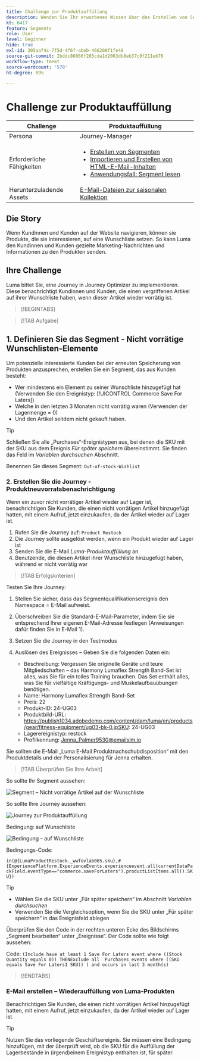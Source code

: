 ```yaml
---
title: Challenge zur Produktauffüllung
description: Wenden Sie Ihr erworbenes Wissen über das Erstellen von Segmenten an und testen Sie Ihre Fähigkeiten.
kt: 8417
feature: Segments
role: User
level: Beginner
hide: true
exl-id: 305aaf4c-7f5d-4f6f-abeb-466208f1fe48
source-git-commit: 2bddc86066f265cda1d2063db8eb37c9f211eb76
workflow-type: tm+mt
source-wordcount: '570'
ht-degree: 89%

---
```


# Challenge zur Produktauffüllung

| Challenge | Produktauffüllung |
|---|---|
| Persona | Journey-Manager |
| Erforderliche Fähigkeiten | <ul><li>[Erstellen von Segmenten](https://experienceleague.adobe.com/docs/journey-optimizer-learn/tutorials/create-segments.html?lang=de)</li><li> [Importieren und Erstellen von HTML-E-Mail-Inhalten](https://experienceleague.adobe.com/docs/journey-optimizer-learn/tutorials/create-messages/import-and-author-html-email-content.html?lang=de)</li><li>[Anwendungsfall: Segment lesen](https://experienceleague.adobe.com/docs/journey-optimizer-learn/tutorials/create-journeys/use-case-read-segment.html?lang=de)</li> |
| Herunterzuladende Assets | [E-Mail-Dateien zur saisonalen Kollektion](/help/challenges/assets/email-assets/emails-seasonal-collection-announcement.zip) |

## Die Story

Wenn Kundinnen und Kunden auf der Website navigieren, können sie Produkte, die sie interessieren, auf eine Wunschliste setzen. So kann Luma den Kundinnen und Kunden gezielte Marketing-Nachrichten und Informationen zu den Produkten senden.

## Ihre Challenge

Luma bittet Sie, eine Journey in Journey Optimizer zu implementieren. Diese benachrichtigt Kundinnen und Kunden, die einen vergriffenen Artikel auf ihrer Wunschliste haben, wenn dieser Artikel wieder vorrätig ist.

>[!BEGINTABS]

>[!TAB Aufgabe]

## 1. Definieren Sie das Segment - Nicht vorrätige Wunschlisten-Elemente

Um potenzielle interessierte Kunden bei der erneuten Speicherung von Produkten anzusprechen, erstellen Sie ein Segment, das aus Kunden besteht:

* Wer mindestens ein Element zu seiner Wunschliste hinzugefügt hat (Verwenden Sie den Ereignistyp: [!UICONTROL Commerce Save For Laters])
* Welche in den letzten 3 Monaten nicht vorrätig waren (Verwenden der Lagermenge = 0)
* Und den Artikel seitdem nicht gekauft haben.

>[!TIP]
>Schließen Sie alle „Purchases“-Ereignistypen aus, bei denen die SKU mit der SKU aus dem Ereignis *Für später speichern* übereinstimmt. Sie finden das Feld im *Variablen durchsuchen* Abschnitt.

Benennen Sie dieses Segment: `Out-of-stock-Wishlist`


### 2. Erstellen Sie die Journey - Produktneuvorratsbenachrichtigung

Wenn ein zuvor nicht vorrätiger Artikel wieder auf Lager ist, benachrichtigen Sie Kunden, die einen nicht vorrätigen Artikel hinzugefügt hatten, mit einem Aufruf, jetzt einzukaufen, da der Artikel wieder auf Lager ist.

1. Rufen Sie die Journey auf: `Product Restock`
2. Die Journey sollte ausgelöst werden, wenn ein Produkt wieder auf Lager ist
3. Senden Sie die E-Mail *Luma-Produktauffüllung* an
4. Benutzende, die diesen Artikel ihrer Wunschliste hinzugefügt haben, während er nicht vorrätig war

>[!TAB Erfolgskriterien]

Testen Sie Ihre Journey:

1. Stellen Sie sicher, dass das Segmentqualifikationsereignis den Namespace = E-Mail aufweist.
1. Überschreiben Sie die Standard-E-Mail-Parameter, indem Sie sie entsprechend Ihrer eigenen E-Mail-Adresse festlegen (Anweisungen dafür finden Sie in E-Mail 1).
1. Setzen Sie die Journey in den Testmodus
1. Auslösen des Ereignisses – Geben Sie die folgenden Daten ein:

   * Beschreibung: Vergessen Sie originelle Geräte und teure Mitgliedschaften – das Harmony Lumaflex Strength Band-Set ist alles, was Sie für ein tolles Training brauchen. Das Set enthält alles, was Sie für vielfältige Kräftigungs- und Muskelaufbauübungen benötigen.
   * Name: Harmony Lumaflex Strength Band-Set
   * Preis: 22
   * Produkt-ID: 24-UG03
   * Produktbild-URL: https://publish1034.adobedemo.com/content/dam/luma/en/products/gear/fitness-equipment/ug03-bk-0.jpSKU: 24-UG03
   * Lagerereignistyp: restock
   * Profilkennung: Jenna_Palmer9530@emailsim.io

Sie sollten die E-Mail „Luma E-Mail Produktnachschubdisposition“ mit den Produktdetails und der Personalisierung für Jenna erhalten.

>[!TAB Überprüfen Sie Ihre Arbeit]

So sollte Ihr Segment aussehen:

![Segment – Nicht vorrätige Artikel auf der Wunschliste](/help/challenges/assets/C1-S2.png)




So sollte Ihre Journey aussehen:

![Journey zur Produktauffüllung](/help/challenges/assets/c3-j3-journey.png)

Bedingung: auf Wunschliste

![Bedingung – auf Wunschliste](/help/challenges/assets/c3-j3-condition.png)

Bedingungs-Code:

```in(@{LumaProductRestock._wwfovlab065.sku},#{ExperiencePlatform.ExperienceEvents.experienceevent.all(currentDataPackField.eventType=="commerce.saveForLaters").productListItems.all().SKU})```


>[!TIP]
> * Wählen Sie die SKU unter „Für später speichern“ im Abschnitt *Variablen durchsuchen*
> * Verwenden Sie die Vergleichsoption, wenn Sie die SKU unter „Für später speichern“ in das Ereignisfeld ablegen


Überprüfen Sie den Code in der rechten unteren Ecke des Bildschirms „Segment bearbeiten“ unter „Ereignisse“. Der Code sollte wie folgt aussehen:

Code:
```(Include have at least 1 Save For Laters event where ((Stock Quantity equals 0)) THENExclude all  Purchases events where ((SKU equals Save For Laters1 SKU)) ) and occurs in last 3 month(s)```

>[!ENDTABS]

### E-Mail erstellen – Wiederauffüllung von Luma-Produkten

Benachrichtigen Sie Kunden, die einen nicht vorrätigen Artikel hinzugefügt hatten, mit einem Aufruf, jetzt einzukaufen, da der Artikel wieder auf Lager ist.



>[!TIP]
>
> Nutzen Sie das vorliegende Geschäftsereignis. Sie müssen eine Bedingung hinzufügen, mit der überprüft wird, ob die SKU für die Auffüllung der Lagerbestände in (irgend)einem Ereignistyp enthalten ist, für später.




